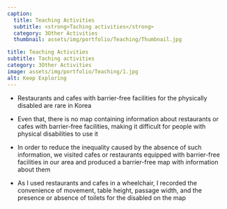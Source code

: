 ```yaml
---
caption:
  title: Teaching Activities
  subtitle: <strong>Taching activities</strong>
  category: 3Other Activities
  thumbnail: assets/img/portfolio/Teaching/Thumbnail.jpg

title: Teaching Activities
subtitle: Taching activities
category: 3Other Activities
image: assets/img/portfolio/Teaching/1.jpg
alt: Keep Exploring
---
```


- Restaurants and cafes with barrier-free facilities for the physically disabled are rare in Korea

- Even that, there is no map containing information about restaurants or cafes with barrier-free facilities, making it difficult for people with physical disabilities to use it

- In order to reduce the inequality caused by the absence of such information, we visited cafes or restaurants equipped with barrier-free facilities in our area and produced a barrier-free map with information about them

- As I used restaurants and cafes in a wheelchair, I recorded the convenience of movement, table height, passage width, and the presence or absence of toilets for the disabled on the map